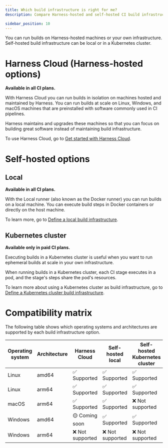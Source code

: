 ```yaml
---
title: Which build infrastructure is right for me?
description: Compare Harness-hosted and self-hosted CI build infrastructure options.

sidebar_position: 10
---
```


You can run builds on Harness-hosted machines or your own infrastructure. Self-hosted build infrastructure can be local or in a Kubernetes cluster.

# Harness Cloud (Harness-hosted options)

**Available in all CI plans.**

With Harness Cloud you can run builds in isolation on machines hosted and maintained by Harness. You can run builds at scale on Linux, Windows, and macOS machines that are preinstalled with software commonly used in CI pipelines.

Harness maintains and upgrades these machines so that you can focus on building great software instead of maintaining build infrastructure.

To use Harness Cloud, go to [Get started with Harness Cloud](https://developer.harness.io/docs/continuous-integration/ci-quickstarts/hosted-builds-on-virtual-machines-quickstart/).

# Self-hosted options

## Local

**Available in all CI plans.**

With the Local runner (also known as the Docker runner) you can run builds on a local machine. You can execute build steps in Docker containers or directly on the host machine.

To learn more, go to [Define a local build infrastructure](https://developer.harness.io/docs/continuous-integration/use-ci/set-up-build-infrastructure/define-a-docker-build-infrastructure).

## Kubernetes cluster

**Available only in paid CI plans.**

Executing builds in a Kubernetes cluster is useful when you want to run ephemeral builds at scale in your own infrastructure.

When running builds in a Kubernetes cluster, each CI stage executes in a pod, and the stage's steps share the pod's resources.

To learn more about using a Kubernetes cluster as build infrastructure, go to [Define a Kubernetes cluster build infrastructure](https://developer.harness.io/docs/continuous-integration/use-ci/set-up-build-infrastructure/set-up-a-kubernetes-cluster-build-infrastructure).

# Compatibility matrix

The following table shows which operating systems and architectures are supported by each build infrastructure option.

| Operating system | Architecture | Harness Cloud | Self-hosted local | Self-hosted Kubernetes cluster |
| -  | - | - | - | - |
| Linux | amd64 | ✅ Supported | ✅ Supported | ✅ Supported |
| Linux | arm64 | ✅ Supported | ✅ Supported | ✅ Supported |
| macOS | arm64 | ✅ Supported | ✅ Supported | ❌ Not supported |
| Windows | amd64 | 🟡 Coming soon | ✅ Supported | ✅ Supported |
| Windows | arm64 | ❌ Not supported | ❌ Not supported | ❌ Not supported |